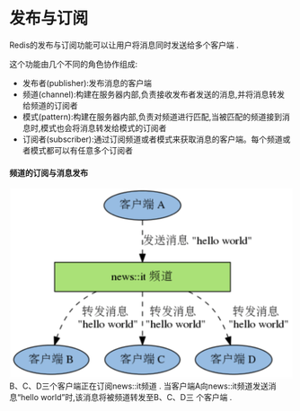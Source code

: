 # 发布与订阅

Redis的发布与订阅功能可以让用户将消息同时发送给多个客户端 .

这个功能由几个不同的角色协作组成:

* 发布者\(publisher\):发布消息的客户端
* 频道\(channel\):构建在服务器内部,负责接收发布者发送的消息,并将消息转发给频道的订阅者
* 模式\(pattern\):构建在服务器内部,负责对频道进行匹配,当被匹配的频道接到消息时,模式也会将消息转发给模式的订阅者
* 订阅者\(subscriber\):通过订阅频道或者模式来获取消息的客户端。每个频道或者模式都可以有任意多个订阅者

#### 频道的订阅与消息发布

![](/assets/dingyue_1.png)B、C、D三个客户端正在订阅news::it频道 . 当客户端A向news::it频道发送消息“hello world”时,该消息将被频道转发至B、C、D三 个客户端 .

